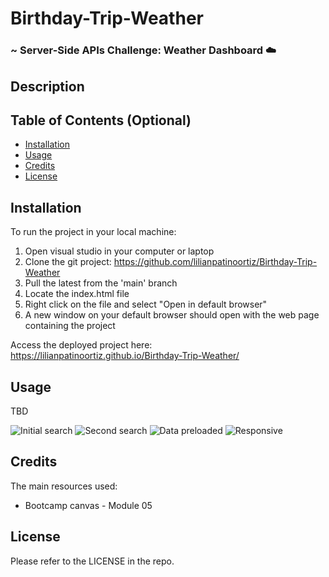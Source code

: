 # Birthday-Trip-Weather

### ~ Server-Side APIs Challenge: Weather Dashboard ☁️

## Description



## Table of Contents (Optional)

- [Installation](#installation)
- [Usage](#usage)
- [Credits](#credits)
- [License](#license)

## Installation

To run the project in your local machine:

1. Open visual studio in your computer or laptop
2. Clone the git project: https://github.com/lilianpatinoortiz/Birthday-Trip-Weather
3. Pull the latest from the 'main' branch
4. Locate the index.html file
5. Right click on the file and select "Open in default browser"
6. A new window on your default browser should open with the web page containing the project

Access the deployed project here: https://lilianpatinoortiz.github.io/Birthday-Trip-Weather/


## Usage

TBD

![Initial search](assets/img/ss1.png)
![Second search](assets/img/ss2.png)
![Data preloaded](assets/img/ss4.png)
![Responsive](assets/img/ss5.png)

## Credits

The main resources used:

- Bootcamp canvas - Module 05

## License

Please refer to the LICENSE in the repo.


